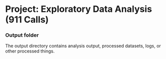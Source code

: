 # Project: Exploratory Data Analysis (911 Calls)

### Output folder

The output directory contains analysis output, processed datasets, logs, or other processed things.

